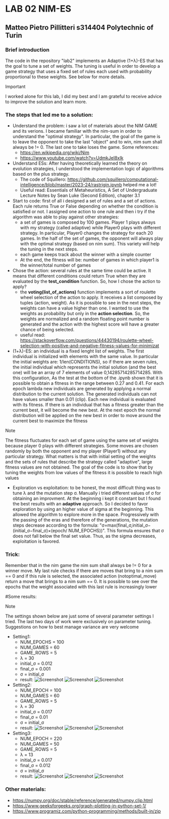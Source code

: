 # LAB 02 NIM-ES
## Matteo Pietro Pillitteri s314404 Polytechnic of Turin

### Brief introduction
The code in the repository "lab2" implements an Adaptive (1+λ)-ES that has the goal to tune a set of weights. The tuning is useful in order to develop a game strategy that uses a fixed set of rules each used with probability proportional to these weights. See below for more details.
> [!IMPORTANT]
> I worked alone for this lab, I did my best and I am grateful to receive advice to improve the solution and learn more.

### The steps that led me to a solution:
- Understand the problem: i saw a lot of materials about the NIM GAME and its verions. I became familiar with the nim-sum in order to understand the "optimal strategy". In particular, the goal of the game is to leave the opponent to take the last "object" and to win, nim sum shall always be != 0. The last one to take loses the game. Some references:
   - https://en.wikipedia.org/wiki/Nim
   - https://www.youtube.com/watch?v=UdmkJeI8xIk
- Understand ESs: After having theoretically learned the theory on evolution strategies, I understood the implementation logic of algorithms based on the plus strategy.
  - The code of Squillero: https://github.com/squillero/computational-intelligence/blob/master/2023-24/rastrigin.ipynb helped me a lot!
  - Useful read:  Essentials of Metaheuristics, A Set of Undergraduate Lecture Notes by Sean Luke (Second Edition), chapter 3.1
- Start to code: first of all i designed a set of rules and a set of actions. Each rule returns True or False depending on whether the condition is satisfied or not. I assigned one action to one rule and then i try if the algorithm was able to play against other strategies:
  - a set of games is composed by 100 games. Player 1 plays always with my strategy (called adaptive) while Player0 plays with different strategy. In particular, Player0 changes the strategy for each 20 games. In the half of the set of games, the opponent will always play with the optimal strategy (based on nim sum). This variety will help the tuning in the next steps.
  - each game keeps track about the winner with a simple counter
  - At the end, the fitness will be: number of games in which player1 is the winner/total number of games
- Chose the action: several rules at the same time could be active. It means that different conditions could return True when they are evaluated by the **test_condition** function. So, how I chose the action to apply?
   - the **voting(list_of_actions)** function implements a sort of roulette wheel selection of the action to apply. It receives a list composed by tuples (action, weight). As it is possible to see in the next steps, the weights can have a value higher than one. I wanted to use the weights as probability but only in the __action selection__. So, the weights are normalized and a random floating point number is generated and the action with the highest score will have a greater chance of being selected.
   - useful read: https://stackoverflow.com/questions/44430194/roulette-wheel-selection-with-positive-and-negative-fitness-values-for-minimizat
- (1+λ)-ES: an individual is a fixed lenght list of weights. The first individual is initialized with elements with the same value. In particular the initial weights are: 1/len(CONDITIONS), so if there are seven rules, the initial individual which represents the initial solution (and the best one) will be an array of 7 elements of value 0,14285714285714285.  With this configuration, As the test at the bottom of the .ipynb shown that it is possible to obtain a fitness in the range between 0.27 and 0.41. For each epoch lambda new individuals are generated by applying a normal distribution to the current solution. The generated individuals can not have values smaller than 0.01 (clip). Each new individual is evaluated with its fitness. If there is an individual that has a fitness greater than the current best, it will become the new best. At the next epoch the normal distribution will be applied on the new best in order to move around the current best to maximize the fitness
> [!NOTE]
> The fitness fluctuates for each set of game using the same set of weights because player 0 plays with different strategies. Some moves are chosen randomly by both the opponent and my player (Player1) without any particular strategy. What matters is that with initial setting of the weights and the sets of rules that describe the strategy called "adaptive", large fitness values are not obtained. The goal of the code is to show that by tuning the weights from low values of the fitness it is possible to reach high values

- Exploration vs exploitation: to be honest, the most difficult thing was to tune λ and the mutation step σ. Manually i tried different values of σ for obtaining an improvment. At the beginning i kept it constant but I found the best results with an **adaptive** approach. So I decided to favor exploration by using an higher value of sigma at the beginning. This allowed the algorithm to explore more in the space.
Progressively with the passing of the eras and therefore of the generations, the mutation steps decrease according to the formula: "σ=max(final_σ,initial_σ−(initial_σ−final_σ)×(epoch/ NUM_EPOCHS))". This formula ensures that σ does not fall below the final set value. Thus, as the sigma decreases, exploitation is favored.

### Trick:
Remember that in the nim game the nim sum shall always be != 0 for a winner move. My last rule checks if there are moves that bring to a nim sum == 0 and if this rule is selected, the associated action (notoptimal_move) return a move that brings to a nim sum == 0. It is possible to see over the epochs that the weight associated with this last rule is increasingly lower

#Some results:
> [!NOTE]
> The settings shown below are just some of several parameter settings I tried. The last two days of work were exclusively on parameter tuning. Suggestions on how to best manage variance are very welcome
- Setting1:
   - NUM_EPOCHS = 100 
   - NUM_GAMES = 60 
   - GAME_ROWS = 5
   - λ = 30
   - initial_σ = 0.012
   - final_σ = 0.001
   - σ = initial_σ
   - result:
     ![Screenshot](./result_images/start.png)
     ![Screenshot](./result_images/end.png)
     ![Screenshot](./result_images/graph.png)
- Setting2:
   - NUM_EPOCH = 100
   - NUM_GAMES = 60
   - GAME_ROWS = 5
   - λ = 30
   - initial_σ = 0.017
   - final_σ = 0.01
   - σ = initial_σ
   - result:
     ![Screenshot](./result_images/start2.png)
     ![Screenshot](./result_images/end2.png)
     ![Screenshot](./result_images/graph2.png)
- Setting3:
   - NUM_EPOCH = 220
   - NUM_GAMES = 50
   - GAME_ROWS = 5
   - λ = 13
   - initial_σ = 0.017
   - final_σ = 0.012
   - σ = initial_σ
   - result:
     ![Screenshot](./result_images/start3.png)
     ![Screenshot](./result_images/end3.png)
     ![Screenshot](./result_images/graph3.png)


### Other materials:
- https://numpy.org/doc/stable/reference/generated/numpy.clip.html
- https://www.geeksforgeeks.org/graph-plotting-in-python-set-1/
- https://www.programiz.com/python-programming/methods/built-in/zip

